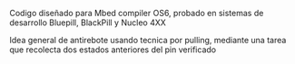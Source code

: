 Codigo diseñado para Mbed compiler OS6, probado en sistemas de desarrollo Bluepill, BlackPill y Nucleo 4XX

Idea general de antirebote usando tecnica por pulling, mediante una tarea que recolecta dos estados anteriores del pin verificado
